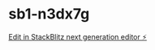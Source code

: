 # sb1-n3dx7g

[Edit in StackBlitz next generation editor ⚡️](https://stackblitz.com/~/github.com/jhordycruzz/sb1-n3dx7g)